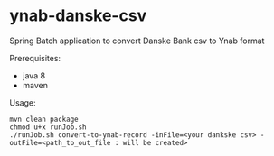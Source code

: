 # ynab-danske-csv
Spring Batch application to convert Danske Bank csv to Ynab format

Prerequisites:
- java 8
- maven

Usage:
```
mvn clean package
chmod u+x runJob.sh
./runJob.sh convert-to-ynab-record -inFile=<your dankske csv> -outFile=<path_to_out_file : will be created>
```